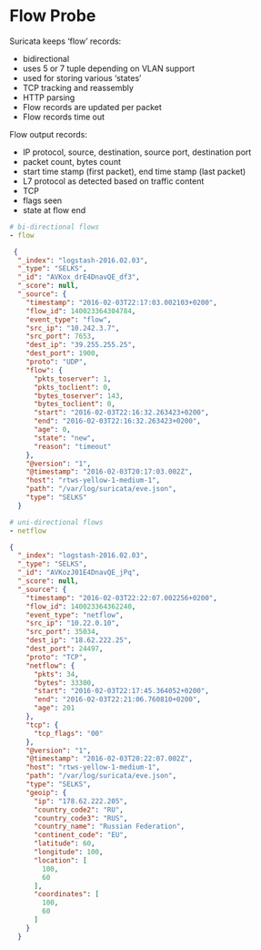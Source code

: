 # Flow Probe

Suricata keeps ‘flow’ records:

* bidirectional
* uses 5 or 7 tuple depending on VLAN support
* used for storing various ‘states’
* TCP tracking and reassembly
 * HTTP parsing
* Flow records are updated per packet
* Flow records time out

Flow output records:

* IP protocol, source, destination, source port, destination port
* packet count, bytes count
* start time stamp (first packet), end time stamp (last packet)
* L7 protocol as detected based on traffic content
* TCP
 * flags seen
 * state at flow end

```yaml
# bi-directional flows
- flow
```


```json
 {
  "_index": "logstash-2016.02.03",
  "_type": "SELKS",
  "_id": "AVKox_drE4DnavQE_df3",
  "_score": null,
  "_source": {
    "timestamp": "2016-02-03T22:17:03.002103+0200",
    "flow_id": 140023364304784,
    "event_type": "flow",
    "src_ip": "10.242.3.7",
    "src_port": 7653,
    "dest_ip": "39.255.255.25",
    "dest_port": 1900,
    "proto": "UDP",
    "flow": {
      "pkts_toserver": 1,
      "pkts_toclient": 0,
      "bytes_toserver": 143,
      "bytes_toclient": 0,
      "start": "2016-02-03T22:16:32.263423+0200",
      "end": "2016-02-03T22:16:32.263423+0200",
      "age": 0,
      "state": "new",
      "reason": "timeout"
    },
    "@version": "1",
    "@timestamp": "2016-02-03T20:17:03.002Z",
    "host": "rtws-yellow-1-medium-1",
    "path": "/var/log/suricata/eve.json",
    "type": "SELKS"
  }
```

```yaml
# uni-directional flows
- netflow
```

```json
{
  "_index": "logstash-2016.02.03",
  "_type": "SELKS",
  "_id": "AVKozJ01E4DnavQE_jPq",
  "_score": null,
  "_source": {
    "timestamp": "2016-02-03T22:22:07.002256+0200",
    "flow_id": 140023364362240,
    "event_type": "netflow",
    "src_ip": "10.22.0.10",
    "src_port": 35034,
    "dest_ip": "18.62.222.25",
    "dest_port": 24497,
    "proto": "TCP",
    "netflow": {
      "pkts": 34,
      "bytes": 33300,
      "start": "2016-02-03T22:17:45.364052+0200",
      "end": "2016-02-03T22:21:06.760810+0200",
      "age": 201
    },
    "tcp": {
      "tcp_flags": "00"
    },
    "@version": "1",
    "@timestamp": "2016-02-03T20:22:07.002Z",
    "host": "rtws-yellow-1-medium-1",
    "path": "/var/log/suricata/eve.json",
    "type": "SELKS",
    "geoip": {
      "ip": "178.62.222.205",
      "country_code2": "RU",
      "country_code3": "RUS",
      "country_name": "Russian Federation",
      "continent_code": "EU",
      "latitude": 60,
      "longitude": 100,
      "location": [
        100,
        60
      ],
      "coordinates": [
        100,
        60
      ]
    }
  }
```
